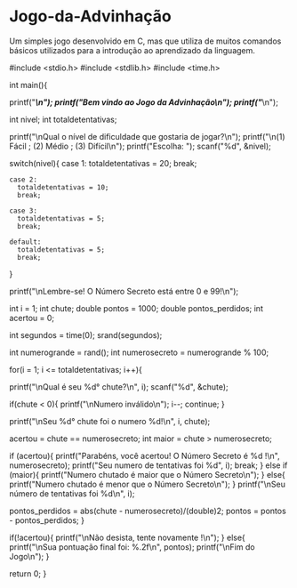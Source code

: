 # Jogo-da-Advinhação
Um simples jogo desenvolvido em C, mas que utiliza de muitos comandos básicos utilizados para a introdução ao aprendizado da linguagem.

#include <stdio.h>
#include <stdlib.h>
#include <time.h>

int main(){
  
  printf("*******************************\n");
  printf("Bem vindo ao Jogo da Advinhação\n");
  printf("*******************************\n");
  
  int nivel;
  int totaldetentativas;
  
  printf("\nQual o nível de dificuldade que gostaria de jogar?\n");
  printf("\n(1) Fácil ; (2) Médio ; (3) Difícil\n");
  printf("Escolha: ");
  scanf("%d", &nivel);
  
  switch(nivel){
    case 1:
      totaldetentativas = 20;
      break;
    
    case 2:
      totaldetentativas = 10;
      break;
    
    case 3:
      totaldetentativas = 5;
      break;
    
    default:
      totaldetentativas = 5;
      break;
  }
  
  printf("\nLembre-se! O Número Secreto está entre 0 e 99!\n");
  
  int i = 1;
  int chute;
  double pontos = 1000;
  double pontos_perdidos;
  int acertou = 0;
  
  int segundos = time(0);
  srand(segundos);
  
  int numerogrande = rand();
  int numerosecreto = numerogrande % 100;
  
  
  for(i = 1; i <= totaldetentativas; i++){
  
  printf("\nQual é seu %d° chute?\n", i);
  scanf("%d", &chute);
  
  if(chute < 0){
    printf("\nNumero inválido\n");
    i--;
    continue;
  }
  
  printf("\nSeu %d° chute foi o numero %d!\n", i, chute);
  
  acertou = chute == numerosecreto;
  int maior = chute > numerosecreto;
  
  if (acertou){
    printf("Parabéns, você acertou! O Número Secreto é %d !\n", numerosecreto);
    printf("Seu numero de tentativas foi %d", i);
    break;
  }
  else if (maior){
      printf("Numero chutado é maior que o Número Secreto\n");
    }
  else{
      printf("Numero chutado é menor que o Número Secreto\n");
    }
   printf("\nSeu número de tentativas foi %d\n", i);
   
  pontos_perdidos = abs(chute - numerosecreto)/(double)2;
  pontos = pontos - pontos_perdidos;
  }
  
  if(!acertou){
    printf("\nNão desista, tente novamente !\n"); 
  }
  else{
    printf("\nSua pontuação final foi: %.2f\n", pontos);
    printf("\nFim do Jogo\n");
  }
  
  
  
  
  
 return 0; 
}
